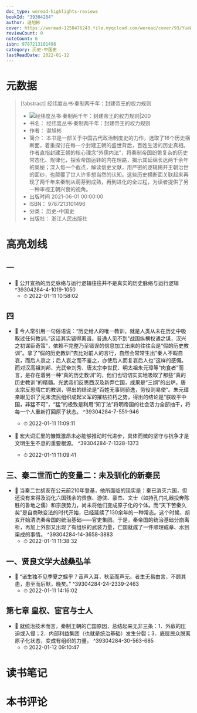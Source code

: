 ```yaml
---
doc_type: weread-highlights-reviews
bookId: "39304284"
author: 谌旭彬
cover: https://weread-1258476243.file.myqcloud.com/weread/cover/93/YueWen_39304284/t7_YueWen_39304284.jpg
reviewCount: 0
noteCount: 6
isbn: 9787213101496
category: 历史-中国史
lastReadDate: 2022-01-12
---
```

# 元数据
> [!abstract] 经纬度丛书·秦制两千年：封建帝王的权力规则
> - ![ 经纬度丛书·秦制两千年：封建帝王的权力规则|200](https://weread-1258476243.file.myqcloud.com/weread/cover/93/YueWen_39304284/t7_YueWen_39304284.jpg)
> - 书名： 经纬度丛书·秦制两千年：封建帝王的权力规则
> - 作者： 谌旭彬
> - 简介： 本书是一部关于中国古代政治制度史的力作，选取了16个历史横断面，着重探讨在每一个封建王朝的盛世背后，百姓生活的历史真相。作者直指封建王朝的核心理念“外儒内法”，将秦制帝国纷繁复杂的历史常态化、规律化，探索帝国运转的内在理路，揭示其延绵长达两千余年的奥秘；深入每一个截点，解读信史文献，用严密的逻辑掲开王朝治世的面纱，也颠覆了世人许多想当然的认知。这些历史横断面关联起来再现了两千年来秦制从萌芽到成熟，再到进化的全过程，为读者提供了另一种审视王朝兴衰的视角。
> - 出版时间 2021-06-01 00:00:00
> - ISBN： 9787213101496
> - 分类： 历史-中国史
> - 出版社： 浙江人民出版社

# 高亮划线

## 一


- 📌 公开宣扬的历史脉络与运行逻辑往往并不是真实的历史脉络与运行逻辑 ^39304284-4-1019-1050
    - ⏱ 2022-01-11 10:58:02 
## 四


- 📌 今人常引用一句俗语说：“历史给人的唯一教训，就是人类从未在历史中吸取过任何教训。”这话其实错得离谱。普通人见不到“战国纵横权谲之谋，汉兴之初谋臣奇策”，依赖不完整乃至错误的信息加工出来的往往会是“假的历史教训”。拿了“假的历史教训”去比对前人的言行，自然会常常生出“秦人不暇自哀，而后人哀之；后人哀之而不鉴之，亦使后人而复哀后人也”这样的感慨。而对汉高祖刘邦、光武帝刘秀、唐太宗李世民、明太祖朱元璋等“肉食者”而言，是存在着另一种“真的历史教训”的，他们也切切实实地吸取了那些“真的历史教训”的精髓。光武帝们反思西汉及新莽亡国，成果是“三纲”的出炉。唐太宗反思隋亡的教训，得出的结论是“百姓无事则骄逸，劳役则易使”。朱元璋亲眼见识了元末流民组织成起义军的摧枯拉朽之势，得出的结论是“朕收平中国，非猛不可”，“猛”的极致是利用“知丁法”将明帝国的社会活力全部抽干，将每一个人重新打回原子状态。 ^39304284-7-551-946
    - ⏱ 2022-01-11 11:09:11 

- 📌 宏大词汇里的慷慨激昂未必能够推动时代进步，具体而微的坚守与抗争才是文明生生不息的重要根源。 ^39304284-7-1328-1373
    - ⏱ 2022-01-11 11:09:41 
## 三、秦二世而亡的变量二：未及驯化的新秦民


- 📌 当秦二世胡亥在公元前210年登基，他所面临的现实是：秦已消灭六国，但还没有来得及消化六国残余的贵族、游侠、豪杰、文士（如持孔门礼器投奔陈胜的鲁地之儒）和宗族势力，尚未将他们变成原子化的个体。而“天下苦秦久矣”是自商鞅变法的时代开始，已经延续了130余年的一种常态。这个时候，胡亥开始清洗秦帝国的统治基础——官吏集团。于是，秦帝国的统治基础分崩离析，再加上外部又出现了有组织的武装力量，亡国就成了一件顺理成章、水到渠成的事情。 ^39304284-14-3658-3883
    - ⏱ 2022-01-11 11:38:32 
## 一、贤良文学大战桑弘羊


- 📌 “诸生独不见季夏之螇乎？音声入耳，秋至而声无。者生无易由言，不顾其患，患至而后默，晚矣。” ^39304284-24-2339-2463
    - ⏱ 2022-01-11 14:16:02 
## 第七章 皇权、宦官与士人


- 📌 就统治技术而言，秦制王朝的亡国原因，总结起来无非三条：1．外敌的压迫或入侵；2．内部利益集团（也就是统治基础）发生分裂；3．底层民众脱离原子化状态，变成有组织的力量。 ^39304284-30-563-685
    - ⏱ 2022-01-12 09:10:47 
# 读书笔记

# 本书评论
